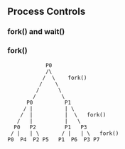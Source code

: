## Process Controls
### fork() and wait()

### fork() 

```
            P0
            /\  
           /  \    fork()
          /    \
         /      \  
        /        \
      P0          P1
     / |          | \  
    /  |          |  \   fork()
   /   |          |   \
  P0   P2         P1   P3
 / |   | \       / |   | \   fork()
P0  P4  P2 P5   P1  P6  P3 P7 

```	

